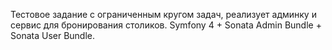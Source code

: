 Тестовое задание с ограниченным кругом задач, реализует админку и сервис для бронирования столиков. Symfony 4 + Sonata Admin Bundle + Sonata User Bundle.
